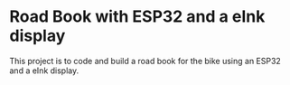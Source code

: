 # Road Book with ESP32 and a eInk display

This project is to code and build a road book for the bike using an ESP32 and a eInk display.
